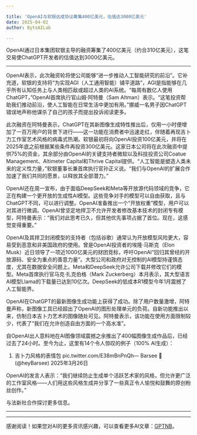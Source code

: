 ```yaml
---

title: 'OpenAI与软银达成协议筹集400亿美元，估值达3000亿美元'
date: 2025-04-02
author: ByteAILab

---
```


OpenAI通过日本集团软银主导的融资筹集了400亿美元（约合310亿美元），这笔交易使ChatGPT开发者的估值达到3000亿美元。

---
OpenAI表示，此次融资轮将使公司能够“进一步推动人工智能研究的前沿”。它补充道，软银的支持将“为实现AGI（人工通用智能）铺平道路”，AGI是指能够在几乎所有认知任务上与人类相匹敌或超过人类的AI系统。“每周有数亿人使用ChatGPT，”OpenAI首席执行官山姆·阿特曼（Sam Altman）表示。“这笔投资帮助我们推动前沿，使人工智能在日常生活中更加有用。”挪威一名男子因ChatGPT错误地声称他谋杀了自己的孩子而提出投诉阅读更多。

此次融资在阿特曼表示，ChatGPT在其新图像生成特性推出后，仅用一小时便增加了一百万用户的背景下进行——这一功能在消费者中迅速走红，伴随着再现吉卜力工作室艺术风格的病毒式热潮。软银最初将向OpenAI投资100亿美元，并将在2025年底之前根据某些条件再投资300亿美元。这家日本公司将在此次融资中提供75%的资金，其余部分由OpenAI的关键支持者微软以及科技投资公司Coatue Management、Altimeter Capital和Thrive Capital提供。“人工智能是塑造人类未来的定义性力量，”软银董事长兼首席执行官孙正义说。“我们与OpenAI的扩展合作加速了我们共同的愿景，以释放其全部潜力。”

OpenAI还在周一宣布，由于面临DeepSeek和Meta等开放源代码领域的竞争，它正在构建一个更开放的生成性AI模型。这些竞争对手的模型可以自由获取，且与ChatGPT不同，可以进行调整。OpenAI准备推出一个“开放权重”模型，用户可以对其进行微调。OpenAI曾坚定地捍卫不允许开发者修改基本技术的封闭专有模型，阿特曼表示：“我们对此思考已久，但其他优先事项占据了首位。现在，这感觉变得重要。”

OpenAI及其捍卫封闭模型的支持者（包括谷歌）通常认为开放模型风险更大，容易受到恶意和非美国政府的使用。曾是OpenAI投资者的埃隆·马斯克（Elon Musk）近日领导了一项近1000亿美元的财团竞标，呼吁OpenAI“回归其曾经的开放源码、安全为重点的善意力量”。大型公司和政府对无控制的AI模型持谨慎态度，尤其在数据安全问题上。Meta和DeepSeek允许公司下载并修改它们的模型。Meta首席执行官马克·扎克伯格（Mark Zuckerberg）本月表示，其大型语言AI模型Llama的下载量已达到10亿次。DeepSeek的低成本R1模型今年1月震撼了人工智能界。

OpenAI在ChatGPT的最新图像生成功能上获得了成功。除了用户数量激增，阿特曼声称，新图像工具已经超出了OpenAI的图形处理单元的负荷。自新功能推出以来，仿制日本吉卜力艺术的图像随处可见。阿特曼表示，该功能在使用方面限制较少，代表了“我们在允许创造自由方面的一个高水准”。

自OpenAI出人意料地在AI图像领域震撼之余推出了400幅图像生成作品后，已经过去了24小时。至今为止，这里有14个令人惊叹的例子（100% AI生成）：
1. 吉卜力风格的表情包 pic.twitter.com/E38mBnPnQh— Barsee 🐶 (@heyBarsee) 2025年3月26日

OpenAI的发言人表示：“我们继续防止生成单个活跃艺术家的风格，但允许更广泛的工作室风格——人们用这些风格生成并分享了一些真正令人愉悦和鼓舞的原创粉丝创作。”

与法新社合作探讨更多信息。

---
---
感谢阅读！如果您对AI的更多资讯感兴趣，可以查看更多AI文章：[GPTNB](https://gptnb.com)。